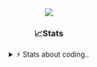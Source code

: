 <div align="center">
  
<p align="center">
  <img src="https://lanyard.cnrad.dev/api/1018290650602553364" />
</p>

### 📈Stats
<details>
    <summary> ⚡ Stats about coding.. </> </summary>
    <br/>

<!--START_SECTION:waka-->
![Code Time](http://img.shields.io/badge/Code%20Time-125%20hrs%2055%20mins-blue)

![Profile Views](http://img.shields.io/badge/Profile%20Views-3-blue)

**🐱 My GitHub Data** 

> 📦 1.2 MB Used in GitHub's Storage 
 > 
> 💼 Opted to Hire
 > 
> 📜 5 Public Repositories 
 > 
> 🔑 19 Private Repositories 
 > 
**I'm an Early 🐤** 

```text
🌞 Morning                27 commits          ██░░░░░░░░░░░░░░░░░░░░░░░   06.91 % 
🌆 Daytime                186 commits         ████████████░░░░░░░░░░░░░   47.57 % 
🌃 Evening                135 commits         █████████░░░░░░░░░░░░░░░░   34.53 % 
🌙 Night                  43 commits          ███░░░░░░░░░░░░░░░░░░░░░░   11.00 % 
```
📅 **I'm Most Productive on Sunday** 

```text
Monday                   23 commits          █░░░░░░░░░░░░░░░░░░░░░░░░   05.88 % 
Tuesday                  48 commits          ███░░░░░░░░░░░░░░░░░░░░░░   12.28 % 
Wednesday                51 commits          ███░░░░░░░░░░░░░░░░░░░░░░   13.04 % 
Thursday                 61 commits          ████░░░░░░░░░░░░░░░░░░░░░   15.60 % 
Friday                   52 commits          ███░░░░░░░░░░░░░░░░░░░░░░   13.30 % 
Saturday                 69 commits          ████░░░░░░░░░░░░░░░░░░░░░   17.65 % 
Sunday                   87 commits          ██████░░░░░░░░░░░░░░░░░░░   22.25 % 
```


📊 **This Week I Spent My Time On** 

```text
🕑︎ Time Zone: Europe/Berlin

💬 Programming Languages: 
Lua                      13 hrs 56 mins      ██████████████████░░░░░░░   72.98 % 
Bash                     2 hrs 35 mins       ███░░░░░░░░░░░░░░░░░░░░░░   13.58 % 
JavaScript               37 mins             █░░░░░░░░░░░░░░░░░░░░░░░░   03.31 % 
HTML                     28 mins             █░░░░░░░░░░░░░░░░░░░░░░░░   02.52 % 
TypeScript               28 mins             █░░░░░░░░░░░░░░░░░░░░░░░░   02.50 % 

🔥 Editors: 
VS Code                  19 hrs 6 mins       █████████████████████████   100.00 % 

🐱‍💻 Projects: 
[gamemode]               15 hrs 15 mins      ████████████████████░░░░░   79.83 % 
backend-related          2 hrs 19 mins       ███░░░░░░░░░░░░░░░░░░░░░░   12.14 % 
neohost                  37 mins             █░░░░░░░░░░░░░░░░░░░░░░░░   03.29 % 
proxmox-dashboard        29 mins             █░░░░░░░░░░░░░░░░░░░░░░░░   02.61 % 
Unknown Project          15 mins             ░░░░░░░░░░░░░░░░░░░░░░░░░   01.35 % 

💻 Operating System: 
Windows                  19 hrs 6 mins       █████████████████████████   100.00 % 
```

**I Mostly Code in JavaScript** 

```text
JavaScript               8 repos             █████████░░░░░░░░░░░░░░░░   34.78 % 
Lua                      6 repos             ███████░░░░░░░░░░░░░░░░░░   26.09 % 
Python                   3 repos             ███░░░░░░░░░░░░░░░░░░░░░░   13.04 % 
TypeScript               2 repos             ██░░░░░░░░░░░░░░░░░░░░░░░   08.70 % 
HTML                     1 repo              █░░░░░░░░░░░░░░░░░░░░░░░░   04.35 % 
```




 Last Updated on 23/01/2025 07:17:41 UTC
<!--END_SECTION:waka-->
</details>
